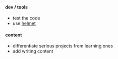 #### dev / tools
* test the code
* use [helmet](https://www.npmjs.com/package/helmet)

#### content
* differentiate serious projects from learning ones
* add writing content
